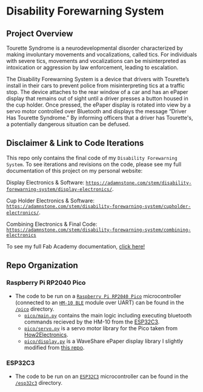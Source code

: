 # Disability Forewarning System

## Project Overview

Tourette Syndrome is a neurodevelopmental disorder characterized by making involuntary movements and vocalizations, called tics. For individuals with severe tics, movements and vocalizations can be misinterpreted as intoxication or aggression by law enforcement, leading to escalation.

The Disability Forewarning System is a device that drivers with Tourette’s install in their cars to prevent police from misinterpreting tics at a traffic stop. The device attaches to the rear window of a car and has an ePaper display that remains out of sight until a driver presses a button housed in the cup holder. Once pressed, the ePaper display is rotated into view by a servo motor controlled over Bluetooth and displays the message “Driver Has Tourette Syndrome.” By informing officers that a driver has Tourette's, a potentially dangerous situation can be defused.

## Disclaimer & Link to Code Iterations

This repo only contains the final code of my `Disability Forewarning System`. To see iterations and revisions on the code, please see my full documentation of this project on my personal website:

Display Electronics & Software: [`https://adamnstone.com/stem/disability-forewarning-system/display-electronics/`](https://adamnstone.com/stem/disability-forewarning-system/display-electronics/).

Cup Holder Electronics & Software: [`https://adamnstone.com/stem/disability-forewarning-system/cupholder-electronics/`](https://adamnstone.com/stem/disability-forewarning-system/cupholder-electronics/).

Combining Electronics & Final Code: [`https://adamnstone.com/stem/disability-forewarning-system/combining-electronics`](https://adamnstone.com/stem/disability-forewarning-system/combining-electronics)

To see my full Fab Academy documentation, [click here!](https://fabacademy.org/2023/labs/charlotte/students/adam-stone/)

## Repo Organization

### Raspberry Pi RP2040 Pico
- The code to be run on a [`Raspberry Pi RP2040 Pico`](https://www.raspberrypi.com/products/raspberry-pi-pico/) microcontroller (connected to an [`HM-10 BLE`](https://www.amazon.com/DSD-TECH-Bluetooth-iBeacon-Arduino/dp/B06WGZB2N4/ref=asc_df_B06WGZB2N4?mcid=03db658ff3593f9b976b32f90906adae&tag=hyprod-20&linkCode=df0&hvadid=693293191329&hvpos=&hvnetw=g&hvrand=8994359339454905976&hvpone=&hvptwo=&hvqmt=&hvdev=c&hvdvcmdl=&hvlocint=&hvlocphy=9191856&hvtargid=pla-350315945458&psc=1) module over UART) can be found in the [`/pico`](./pico/) directory.
    - [`pico/main.py`](./pico/main.py) contains the main logic including executing bluetooth commands recieved by the HM-10 from the [ESP32C3](#esp32c3).
    - [`pico/servo.py`](./pico/servo.py) is a servo motor library for the Pico taken from [How2Electronics](https://how2electronics.com/how-to-control-servo-motor-with-raspberry-pi-pico/).
    - [`pico/display.py`](./pico/display.py) is a WaveShare ePaper display library I slightly modified from [this repo](https://github.com/mcauser/micropython-waveshare-epaper).

### ESP32C3
- The code to be run on an [`ESP32C3`](https://wiki.seeedstudio.com/XIAO_ESP32C3_Getting_Started/) microcontroller can be found in the [`/esp32c3`](./esp32c3/) directory.